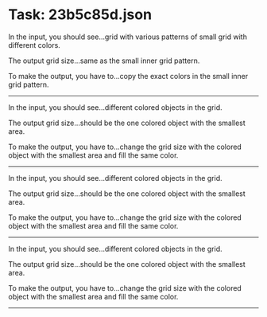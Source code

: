 # Task: 23b5c85d.json

In the input, you should see...grid with various patterns of small grid with different colors.

The output grid size...same as the small inner grid pattern.

To make the output, you have to...copy the exact colors in the small inner grid pattern.

---

In the input, you should see...different colored objects in the grid.

The output grid size...should be the one colored object with the smallest area.

To make the output, you have to...change the grid size with the colored object with the smallest area and fill the same color.

---

In the input, you should see...different colored objects in the grid.

The output grid size...should be the one colored object with the smallest area.

To make the output, you have to...change the grid size with the colored object with the smallest area and fill the same color.

---

In the input, you should see...different colored objects in the grid.

The output grid size...should be the one colored object with the smallest area.

To make the output, you have to...change the grid size with the colored object with the smallest area and fill the same color.

---

